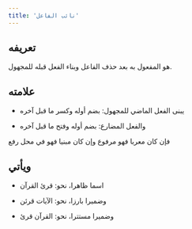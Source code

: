 ```yaml
---
title: 'نائب الفاعل'
---
```


## تعريفه

هو المفعول به بعد حذف الفاعل وبناء الفعل قبله للمجهول.

## علامته

- يبنى الفعل الماضي للمجهول: بضم أوله وكسر ما قبل آخره

- والفعل المضارع: بضم أوله وفتح ما قبل آخره

فإن كان معربا فهو مرفوع وإن كان مبنيا فهو في محل رفع

## ويأتي

- اسما ظاهرا، نحو: قرئ القرآن

- وضميرا بارزا، نحو: الآيات قرئن

- وضميرا مستترا، نحو: القرآن قرئ
